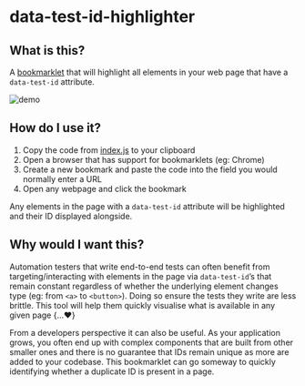 # data-test-id-highlighter

## What is this?

A [bookmarklet](https://en.wikipedia.org/wiki/Bookmarklet) that will highlight all elements in your web page that have a `data-test-id` attribute.

![demo](https://media.giphy.com/media/YXhVlKSlB5GbygMjMH/giphy.gif)

## How do I use it?

1. Copy the code from [index.js](https://github.com/sekhavati/data-test-id-highlighter/blob/master/index.js) to your clipboard
2. Open a browser that has support for bookmarklets (eg: Chrome)
3. Create a new bookmark and paste the code into the field you would normally enter a URL
4. Open any webpage and click the bookmark 

  Any elements in the page with a `data-test-id` attribute will be highlighted and their ID displayed alongside.

## Why would I want this?

Automation testers that write end-to-end tests can often benefit from targeting/interacting with elements in the page via `data-test-id`’s that remain constant regardless of whether the underlying element changes type (eg: from `<a>` to `<button>`). Doing so ensure the tests they write are less brittle. This tool will help them quickly visualise what is available in any given page {…:heart:}

From a developers perspective it can also be useful. As your application grows, you often end up with complex components that are built from other smaller ones and there is no guarantee that IDs remain unique as more are added to your codebase. This bookmarklet can go someway to quickly identifying whether a duplicate ID is present in a page.
